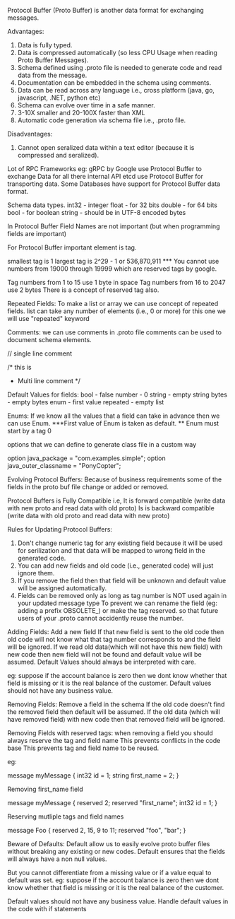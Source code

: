 Protocol Buffer (Proto Buffer) is another data format for exchanging messages.

Advantages:
1. Data is fully typed.
2. Data is compressed automatically (so less CPU Usage when reading Proto Buffer Messages).
3. Schema defined using .proto file is needed to generate code and read data from the message.
4. Documentation can be embedded in the schema using comments.
5. Data can be read across any language i.e., cross platform (java, go, javascript, .NET, python etc)
6. Schema can evolve over time in a safe manner.
7. 3-10X smaller and 20-100X faster than XML
8. Automatic code generation via schema file i.e., .proto file.

Disadvantages:
1. Cannot open seralized data within a text editor (because it is compressed and seralized).

Lot of RPC Frameworks eg: gRPC by Google use Protocol Buffer to exchange Data for all there internal API
etcd use Protocol Buffer for transporting data.
Some Databases have support for Protocol Buffer data format.

Schema data types.
int32 - integer
float - for 32 bits
double - for 64 bits
bool - for boolean 
string - should be in UTF-8 encoded
bytes 

In Protocol Buffer Field Names are not important (but when programming fields are important)

For Protocol Buffer important element is  tag.

smallest tag is 1
largest tag is 2^29 - 1 or 536,870,911
*** You cannot use numbers from 19000 through 19999 which are reserved tags by google.

Tag numbers from 1 to 15 use 1 byte in space 
Tag numbers from 16 to 2047 use 2 bytes
There is a concept of reserved tag also.

Repeated Fields:
To make a list or array we can use concept of repeated fields.
list can take any number of elements (i.e., 0 or more)
for this one we will use "repeated" keyword


Comments:
we can use comments in .proto file
comments can be used to document schema elements.

// single line comment

/* this is 
 * Multi line comment */
 
 
 Default Values for fields:
 bool - false
 number - 0
 string - empty string
 bytes - empty bytes
 enum - first value
 repeated - empty list
 
 Enums:
 If we know all the values that a field can take in advance then we can use Enum.
 ***First value of Enum is taken as default.
 ** Enum must start by a tag 0

 options that we can define to generate class file in a custom way

option java_package = "com.examples.simple";
option java_outer_classname = "PonyCopter";


Evolving Protocol Buffers:
Because of business requirements some of the fields in the proto buf file change or added or removed.

Protocol Buffers is Fully Compatible i.e,
It is forward compatible (write data with new proto and read data with old proto)
Is is backward compatible (write data with old proto and read data with new proto)


Rules for Updating Protocol Buffers:
1. Don't change numeric tag for any existing field 
because it will be used for serilization and that data will be mapped to wrong field in the generated code.
2. You can add new fields and old code (i.e., generated code) will just ignore them.
3. If you remove the field then that field will be unknown and default value will be assigned automatically.
4. Fields can be removed only as long as tag number is NOT used again in your updated message type
 To prevent we can rename the field (eg: adding a prefix OBSOLETE_) or make the tag reserved. so that future users of your .proto cannot accidently reuse the number.


Adding Fields:
Add a new field
If that new field is sent to the old code then old code will not know what that tag number corresponds to and the field will be ignored.
If we read old data(which will not have this new field) with new code then new field will not be found and default value will be assumed.
Default Values should always be interpreted with care.

eg: suppose if the account balance is zero then we dont know whether that field is missing or it is the real balance of the customer.
Default values should not have any business value.

Removing Fields:
Remove a field in the schema
If the old code doesn't find the removed field then default will be assumed.
If the old data (which will have removed field) with new code then that removed field will be ignored.

Removing Fields with reserved tags:
when removing a field you should always reserve the tag and field name
This prevents conflicts in the code base
This prevents tag and field name to be reused.

eg:

message myMessage {
	int32 id = 1;
	string first_name = 2;
}

Removing first_name field

message myMessage {
	reserved 2;
	reserved "first_name";
	int32 id = 1;
}

Reserving mutliple tags and field names

message Foo {
	reserved 2, 15, 9 to 11;
	reserved "foo", "bar";
}


Beware of Defaults:
Default allow us to easily evolve proto buffer files without breaking any existing or new codes.
Default ensures that the fields will always have a non null values.

But you cannot differentiate from a missing value or if a value equal to default was set.
eg: suppose if the account balance is zero then we dont know whether that field is missing or it is the real balance of the customer.

Default values should not have any business value.
Handle default values in the code with if statements
